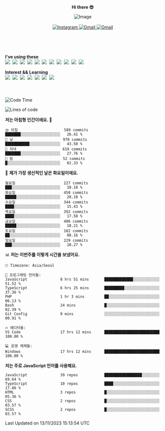 <p align="center">
  <strong>Hi there 😎</strong>
</p>
<p align="center">
 <img src="https://github.com/newri0807/newri0807/assets/51315988/4a6fb530-b6e7-4156-ae8c-bd620836a7cc" alt="Image" align="center"/>
  <br/>
  <br/>
  <a href="https://www.instagram.com/_nm.87/">
    <img src="https://img.shields.io/badge/-Instagram-dd2a7b?style=flat-squaree&logo=instagram&logoColor=white" alt="Instagram" />
  </a>
  <a href="mailto:newri0807@gmail.com">
    <img src="https://img.shields.io/badge/-Gmail-d14836?style=flat-squaree&logo=Gmail&logoColor=white" alt="Gmail" />
  </a>
  <a href="https://twitter.com/Irwen215">
    <img src="https://img.shields.io/badge/Twitter-1DA1F2?style=flat-squaree&logo=twitter&logoColor=white" alt="Gmail" />
  </a>  
</p>

 
 
</p>
<br/>
<br/>
<br/>
<p align="left">
  <strong>I've using these </strong>
  <br/>
  <img src="https://img.shields.io/badge/Html5-E34F26?style=flat-square&logo=html5&logoColor=white"/></a>&nbsp 
  <img src="https://img.shields.io/badge/css-1572B6?style=flat-square&logo=css3&logoColor=white"/></a>&nbsp 
  <img src="https://img.shields.io/badge/Bootstrap-7952B3?style=flat-square&logo=Bootstrap&logoColor=white"/></a>&nbsp 
  <img src="https://img.shields.io/badge/Tailwind CSS-06B6D4?style=flat-square&amp;logo=Tailwind CSS&amp;logoColor=white"></a>&nbsp 
  <img src="https://img.shields.io/badge/Javascript-ffb13b?style=flat-square&logo=javascript&logoColor=white"/></a>&nbsp 
  <img src="https://img.shields.io/badge/jquery-0769AD?style=flat-square&logo=jquery&logoColor=white"/></a>&nbsp 
  <img src="https://img.shields.io/badge/C Sharp-239120?style=flat-square&logo=C Sharp&logoColor=white"/></a>&nbsp 
  <img src="https://img.shields.io/badge/.NET-512BD4?style=flat-square&logo=.NET&logoColor=white"/></a>&nbsp 
  <img src="https://img.shields.io/badge/MicrosoftSQLServer-CC2927?style=flat-square&logo=microsoft&logoColor=white"/></a>&nbsp
  <img src="https://img.shields.io/badge/Firebase-FFCA28?style=flat-square&logo=firebase&logoColor=white"/></a>&nbsp 
  <img src="https://img.shields.io/badge/react-61DAFB?style=flat-square&logo=react&logoColor=white"/></a>&nbsp  
</p>

<p align="left">
  <strong>Interest && Learning</strong>
  <br/>
  <img src="https://img.shields.io/badge/TypeScript-3178C6?style=flat-square&logo=TypeScript&logoColor=white"/>&nbsp 
  <img src="https://img.shields.io/badge/Next.js-000000?style=flat-square&logo=Next.js&logoColor=white"/></a>&nbsp  
  <img src="https://img.shields.io/badge/Node.js-339933?style=flat-square&logo=node.js&logoColor=white"/></a>&nbsp 
  <img src="https://img.shields.io/badge/nestjs-E0234E?style=flat-square&logo=nestjs&logoColor=white"/></a>&nbsp 
  <img src="https://img.shields.io/badge/MySQL-4479A1?style=flat-square&logo=MySQL&logoColor=white"/></a>&nbsp 
  <img src="https://img.shields.io/badge/Java-007396?style=flat-square&logo=Java&logoColor=white"/></a>&nbsp
  <img src="https://img.shields.io/badge/Sass-CC6699?style=flat-square&logo=Sass&logoColor=white"/></a>&nbsp 
</p>

&nbsp;
&nbsp;
###

<!--START_SECTION:waka-->
![Code Time](http://img.shields.io/badge/Code%20Time-542%20hrs%2029%20mins-blue)

![Lines of code](https://img.shields.io/badge/%EC%A0%80%EB%8A%94%20%EC%97%AC%ED%83%9C%EA%B9%8C%EC%A7%80%20-2.6%20million%20%EC%A4%84%EC%9D%98%20%EC%BD%94%EB%93%9C%EB%A5%BC%20%EC%9E%91%EC%84%B1%ED%96%88%EC%96%B4%EC%9A%94.-blue)

**저는 아침형 인간이에요. 🐤** 

```text
🌞 아침                     589 commits         ███████░░░░░░░░░░░░░░░░░░   26.41 % 
🌆 낮　                     970 commits         ███████████░░░░░░░░░░░░░░   43.50 % 
🌃 저녁                     619 commits         ███████░░░░░░░░░░░░░░░░░░   27.76 % 
🌙 밤　                     52 commits          █░░░░░░░░░░░░░░░░░░░░░░░░   02.33 % 
```
📅 **제가 가장 생산적인 날은 화요일이에요.** 

```text
월요일                      227 commits         ███░░░░░░░░░░░░░░░░░░░░░░   10.18 % 
화요일                      450 commits         █████░░░░░░░░░░░░░░░░░░░░   20.18 % 
수요일                      344 commits         ████░░░░░░░░░░░░░░░░░░░░░   15.43 % 
목요일                      392 commits         ████░░░░░░░░░░░░░░░░░░░░░   17.58 % 
금요일                      406 commits         █████░░░░░░░░░░░░░░░░░░░░   18.21 % 
토요일                      182 commits         ██░░░░░░░░░░░░░░░░░░░░░░░   08.16 % 
일요일                      229 commits         ███░░░░░░░░░░░░░░░░░░░░░░   10.27 % 
```


📊 **저는 이번주를 이렇게 시간을 보냈어요.** 

```text
🕑︎ Timezone: Asia/Seoul

💬 프로그래밍 언어들: 
JavaScript               8 hrs 51 mins       █████████████░░░░░░░░░░░░   51.52 % 
TypeScript               6 hrs 25 mins       █████████░░░░░░░░░░░░░░░░   37.36 % 
PHP                      1 hr 3 mins         ██░░░░░░░░░░░░░░░░░░░░░░░   06.13 % 
Bash                     24 mins             █░░░░░░░░░░░░░░░░░░░░░░░░   02.39 % 
Git Config               9 mins              ░░░░░░░░░░░░░░░░░░░░░░░░░   00.91 % 

🔥 에디터들: 
VS Code                  17 hrs 12 mins      █████████████████████████   100.00 % 

💻 운영 체제들: 
Windows                  17 hrs 12 mins      █████████████████████████   100.00 % 
```

**저는 주로 JavaScript 언어를 사용해요.** 

```text
JavaScript               39 repos            █████████████████░░░░░░░░   69.64 % 
TypeScript               10 repos            ████░░░░░░░░░░░░░░░░░░░░░   17.86 % 
HTML                     3 repos             █░░░░░░░░░░░░░░░░░░░░░░░░   05.36 % 
CSS                      2 repos             █░░░░░░░░░░░░░░░░░░░░░░░░   03.57 % 
SCSS                     2 repos             █░░░░░░░░░░░░░░░░░░░░░░░░   03.57 % 
```




 Last Updated on 13/11/2023 15:13:54 UTC
<!--END_SECTION:waka-->

